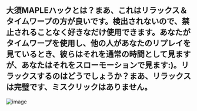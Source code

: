 ## 大須MAPLEハックとは？まあ、これはリラックス＆タイムワープの方が良いです。検出されないので、禁止されることなく好きなだけ使用できます。あなたがタイムワープを使用し、他の人があなたのリプレイを見ているとき、彼らはそれを通常の時間として見ますが、あなたはそれをスローモーションで見ます:)。リラックスするのはどうでしょうか？まあ、リラックスは完璧です、ミスクリックはありません。

![image](https://github.com/user-attachments/assets/0c0905f2-e2f2-4216-a0d6-44bc1d9aae18)
